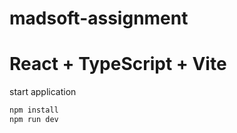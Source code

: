 # madsoft-assignment 
# React + TypeScript + Vite

start application
```js
npm install
npm run dev
```
